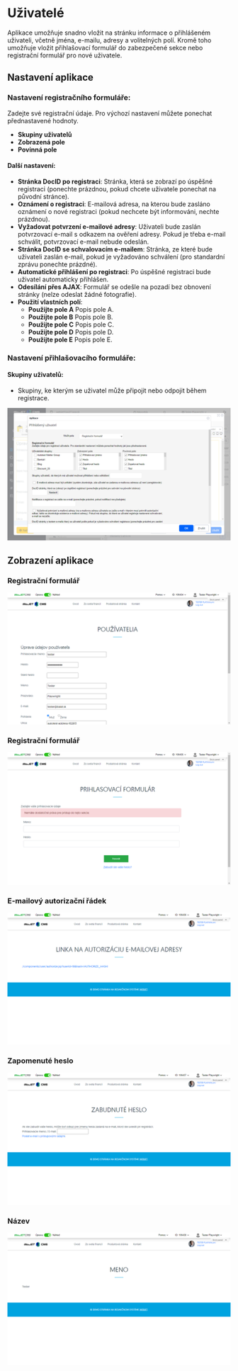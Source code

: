 # Uživatelé

Aplikace umožňuje snadno vložit na stránku informace o přihlášeném uživateli, včetně jména, e-mailu, adresy a volitelných polí. Kromě toho umožňuje vložit přihlašovací formulář do zabezpečené sekce nebo registrační formulář pro nové uživatele.

## Nastavení aplikace

### Nastavení registračního formuláře:

Zadejte své registrační údaje. Pro výchozí nastavení můžete ponechat přednastavené hodnoty.

- **Skupiny uživatelů**
- **Zobrazená pole**
- **Povinná pole**

#### Další nastavení:
- **Stránka DocID po registraci**: Stránka, která se zobrazí po úspěšné registraci (ponechte prázdnou, pokud chcete uživatele ponechat na původní stránce).
- **Oznámení o registraci**: E-mailová adresa, na kterou bude zasláno oznámení o nové registraci (pokud nechcete být informováni, nechte prázdnou).
- **Vyžadovat potvrzení e-mailové adresy**: Uživateli bude zaslán potvrzovací e-mail s odkazem na ověření adresy. Pokud je třeba e-mail schválit, potvrzovací e-mail nebude odeslán.
- **Stránka DocID se schvalovacím e-mailem**: Stránka, ze které bude uživateli zaslán e-mail, pokud je vyžadováno schválení (pro standardní zprávu ponechte prázdné).
- **Automatické přihlášení po registraci**: Po úspěšné registraci bude uživatel automaticky přihlášen.
- **Odesílání přes AJAX**: Formulář se odešle na pozadí bez obnovení stránky (nelze odeslat žádné fotografie).
- **Použití vlastních polí**:
  - **Použijte pole A** Popis pole A.
  - **Použijte pole B** Popis pole B.
  - **Použijte pole C** Popis pole C.
  - **Použijte pole D** Popis pole D.
  - **Použijte pole E** Popis pole E.

### Nastavení přihlašovacího formuláře:

#### Skupiny uživatelů:
- Skupiny, ke kterým se uživatel může připojit nebo odpojit během registrace.

![](editor.png)

## Zobrazení aplikace

### Registrační formulář

![](user.png)

### Registrační formulář

![](signin.png)

### E-mailový autorizační řádek

![](email.png)

### Zapomenuté heslo

![](password.png)

### Název

![](name.png)

